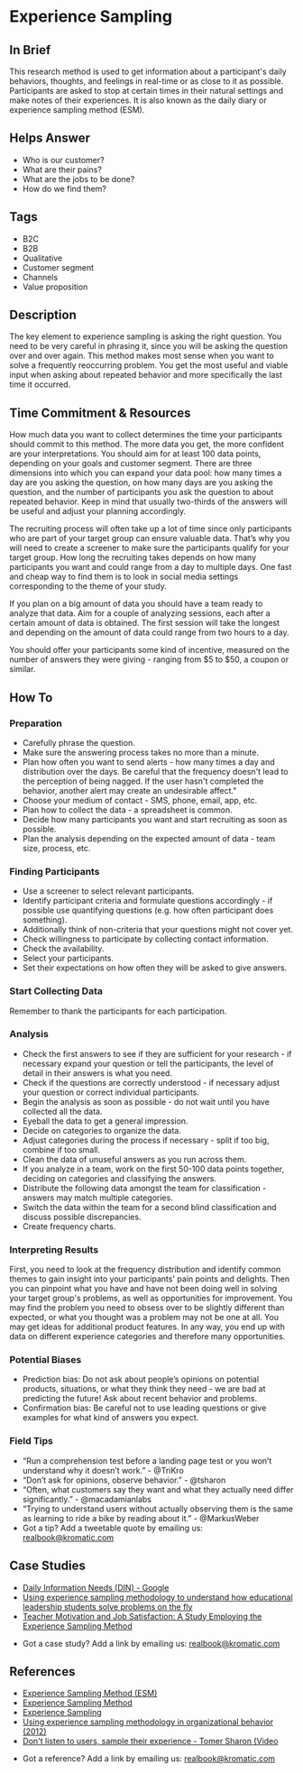 # Experience Sampling

## In Brief
This research method is used to get information about a participant's daily behaviors, thoughts, and feelings in real-time or as close to it as possible. Participants are asked to stop at certain times in their natural settings and make notes of their experiences. It is also known as the daily diary or experience sampling method (ESM).

## Helps Answer
- Who is our customer?
- What are their pains?
- What are the jobs to be done?
- How do we find them?

## Tags
- B2C
- B2B
- Qualitative
- Customer segment
- Channels
- Value proposition

## Description
The key element to experience sampling is asking the right question. You need to be very careful in phrasing it, since you will be asking the question over and over again. This method makes most sense when you want to solve a frequently reoccurring problem. You get the most useful and viable input when asking about repeated behavior and more specifically the last time it occurred.

## Time Commitment & Resources
How much data you want to collect determines the time your participants should commit to this method. The more data you get, the more confident are your interpretations. You should aim for at least 100 data points, depending on your goals and customer segment. There are three dimensions into which you can expand your data pool: how many times a day are you asking the question, on how many days are you asking the question, and the number of participants you ask the question to about repeated behavior. Keep in mind that usually two-thirds of the answers will be useful and adjust your planning accordingly.

The recruiting process will often take up a lot of time since only participants who are part of your target group can ensure valuable data. That’s why you will need to create a screener to make sure the participants qualify for your target group. How long the recruiting takes depends on how many participants you want and could range from a day to multiple days. One fast and cheap way to find them is to look in social media settings corresponding to the theme of your study. 

If you plan on a big amount of data you should have a team ready to analyze that data. Aim for a couple of analyzing sessions, each after a certain amount of data is obtained. The first session will take the longest and depending on the amount of data could range from two hours to a day. 

You should offer your participants some kind of incentive, measured on the number of answers they were giving - ranging from $5 to $50, a coupon or similar.

## How To

### Preparation
- Carefully phrase the question.
- Make sure the answering process takes no more than a minute.
- Plan how often you want to send alerts - how many times a day and distribution over the days. Be careful that the frequency doesn't lead to the perception of being nagged. If the user hasn't completed the behavior, another alert may create an undesirable affect."
- Choose your medium of contact - SMS, phone, email, app, etc.
- Plan how to collect the data - a spreadsheet is common.
- Decide how many participants you want and start recruiting as soon as possible.
- Plan the analysis depending on the expected amount of data - team size, process, etc.

### Finding Participants
- Use a screener to select relevant participants.
- Identify participant criteria and formulate questions accordingly - if possible use quantifying questions (e.g. how often participant does something).
- Additionally think of non-criteria that your questions might not cover yet.
- Check willingness to participate by collecting contact information.
- Check the availability. 
- Select your participants.
- Set their expectations on how often they will be asked to give answers.

### Start Collecting Data 
Remember to thank the participants for each participation.

### Analysis
- Check the first answers to see if they are sufficient for your research - if necessary expand your question or tell the participants, the level of detail in their answers is what you need.
- Check if the questions are correctly understood - if necessary adjust your question or correct individual participants.
- Begin the analysis as soon as possible - do not wait until you have collected all the data.
- Eyeball the data to get a general impression.
- Decide on categories to organize the data. 
- Adjust categories during the process if necessary - split if too big, combine if too small.
- Clean the data of unuseful answers as you run across them.
- If you analyze in a team, work on the first 50-100 data points together, deciding on categories and classifying the answers.
- Distribute the following data amongst the team for classification - answers may match multiple categories.
- Switch the data within the team for a second blind classification and discuss possible discrepancies.
- Create frequency charts.

### Interpreting Results
First, you need to look at the frequency distribution and identify common themes to gain insight into your participants' pain points and delights. Then you can pinpoint what you have and have not been doing well in solving your target group's problems, as well as opportunities for improvement. You may find the problem you need to obsess over to be slightly different than expected, or what you thought was a problem may not be one at all. You may get ideas for additional product features. In any way, you end up with data on different experience categories and therefore many opportunities. 

### Potential Biases
- Prediction bias: Do not ask about people’s opinions on potential products, situations, or what they think they need - we are bad at predicting the future! Ask about recent behavior and problems.
- Confirmation bias: Be careful not to use leading questions or give examples for what kind of answers you expect.

### Field Tips
- “Run a comprehension test before a landing page test or you won’t understand why it doesn’t work.” - @TriKro
- “Don’t ask for opinions, observe behavior.” - @tsharon
- “Often, what customers say they want and what they actually need differ significantly.” - @macadamianlabs
- “Trying to understand users without actually observing them is the same as learning to ride a bike by reading about it.” - @MarkusWeber
- Got a tip? Add a tweetable quote by emailing us: [realbook@kromatic.com](mailto:realbook@kromatic.com)

## Case Studies
- [Daily Information Needs (DIN) - Google](https://medium.com/m/global-identity?redirectUrl=https://backchannel.com/googles-secret-study-to-find-out-our-needs-eba8700263bf#.y9sryu7gh)
- [Using experience sampling methodology to understand how educational leadership students solve problems on the fly](http://www.emeraldinsight.com/doi/abs/10.1108/JEA-12-2012-0135)
- [Teacher Motivation and Job Satisfaction: A Study Employing the Experience Sampling Method](http://www.hcs.harvard.edu/~jus/0303/bishay.pdf)
* Got a case study? Add a link by emailing us: [realbook@kromatic.com](mailto:realbook@kromatic.com)

## References
- [Experience Sampling Method (ESM)](http://psc.dss.ucdavis.edu/sommerb/sommerdemo/sampling/behavior.htm)
- [Experience Sampling Method](https://en.wikipedia.org/wiki/Experience_sampling_method)
- [Experience Sampling](http://edutechwiki.unige.ch/en/Experience_sampling)
- [Using experience sampling methodology in organizational behavior (2012)](http://shell.cas.usf.edu/~pspector/ORM/FisherJobExperienceSampling-12.pdf)
- [Don't listen to users, sample their experience - Tomer Sharon (Video](https://www.youtube.com/watch?v=gq7ZfeQSBzY)
* Got a reference? Add a link by emailing us: [realbook@kromatic.com](realbook@kromatic.com)


